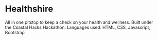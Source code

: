 # Healthshire
All in one pitstop to keep a check on your health and wellness. 
Built under the Coastal Hacks Hackathon.
Languages used: HTML, CSS, Javascript, Bootstrap
